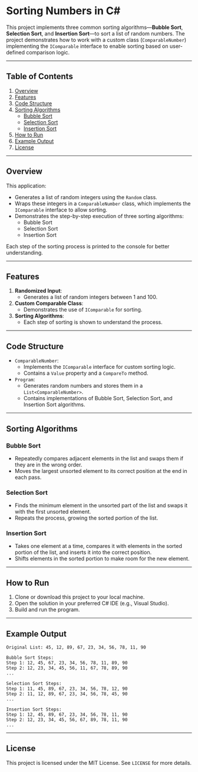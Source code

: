 
# Sorting Numbers in C#

This project implements three common sorting algorithms—**Bubble Sort**, **Selection Sort**, and **Insertion Sort**—to sort a list of random numbers. The project demonstrates how to work with a custom class (`ComparableNumber`) implementing the `IComparable` interface to enable sorting based on user-defined comparison logic.

---

## **Table of Contents**
1. [Overview](#overview)
2. [Features](#features)
3. [Code Structure](#code-structure)
4. [Sorting Algorithms](#sorting-algorithms)
   - [Bubble Sort](#bubble-sort)
   - [Selection Sort](#selection-sort)
   - [Insertion Sort](#insertion-sort)
5. [How to Run](#how-to-run)
6. [Example Output](#example-output)
7. [License](#license)

---

## **Overview**

This application:
- Generates a list of random integers using the `Random` class.
- Wraps these integers in a `ComparableNumber` class, which implements the `IComparable` interface to allow sorting.
- Demonstrates the step-by-step execution of three sorting algorithms:
  - Bubble Sort
  - Selection Sort
  - Insertion Sort

Each step of the sorting process is printed to the console for better understanding.

---

## **Features**

1. **Randomized Input**:
   - Generates a list of random integers between 1 and 100.
2. **Custom Comparable Class**:
   - Demonstrates the use of `IComparable` for sorting.
3. **Sorting Algorithms**:
   - Each step of sorting is shown to understand the process.

---

## **Code Structure**

- `ComparableNumber`:
  - Implements the `IComparable` interface for custom sorting logic.
  - Contains a `Value` property and a `CompareTo` method.
- `Program`:
  - Generates random numbers and stores them in a `List<ComparableNumber>`.
  - Contains implementations of Bubble Sort, Selection Sort, and Insertion Sort algorithms.

---

## **Sorting Algorithms**

### **Bubble Sort**
- Repeatedly compares adjacent elements in the list and swaps them if they are in the wrong order.
- Moves the largest unsorted element to its correct position at the end in each pass.

### **Selection Sort**
- Finds the minimum element in the unsorted part of the list and swaps it with the first unsorted element.
- Repeats the process, growing the sorted portion of the list.

### **Insertion Sort**
- Takes one element at a time, compares it with elements in the sorted portion of the list, and inserts it into the correct position.
- Shifts elements in the sorted portion to make room for the new element.

---

## **How to Run**

1. Clone or download this project to your local machine.
2. Open the solution in your preferred C# IDE (e.g., Visual Studio).
3. Build and run the program.

---

## **Example Output**

```
Original List: 45, 12, 89, 67, 23, 34, 56, 78, 11, 90

Bubble Sort Steps:
Step 1: 12, 45, 67, 23, 34, 56, 78, 11, 89, 90
Step 2: 12, 23, 34, 45, 56, 11, 67, 78, 89, 90
...

Selection Sort Steps:
Step 1: 11, 45, 89, 67, 23, 34, 56, 78, 12, 90
Step 2: 11, 12, 89, 67, 23, 34, 56, 78, 45, 90
...

Insertion Sort Steps:
Step 1: 12, 45, 89, 67, 23, 34, 56, 78, 11, 90
Step 2: 12, 23, 34, 45, 56, 67, 89, 78, 11, 90
...
```

---

## **License**

This project is licensed under the MIT License. See `LICENSE` for more details.
